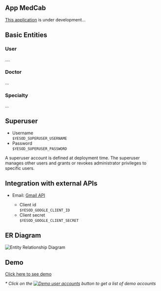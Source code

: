 ## App MedCab

[This application](https://medcab-jjgwe5ufda-de.a.run.app) is under development...

## Basic Entities

### User

....

### Doctor

...

### Specialty

...

## Superuser

* Username  
  ```$YESOD_SUPERUSER_USERNAME```
* Password  
  ```$YESOD_SUPERUSER_PASSWORD```
  
A superuser account is defined at deployment time. The superuser manages other users and grants or revokes administrator privileges to specific users.

## Integration with external APIs

* Email: [Gmail API](https://developers.google.com/gmail/api/guides)  

  * Client id  
    ```$YESOD_GOOGLE_CLIENT_ID```
  * Client secret  
    ```$YESOD_GOOGLE_CLIENT_SECRET```

## ER Diagram

![Entity Relationship Diagram](static/img/ERD_MedCab.svg)

## Demo

[Click here to see demo](https://medcab-jjgwe5ufda-de.a.run.app)

_* Click on the [![Demo user accounts](demo/button-demo-aaccounts.png)](https://medcab-jjgwe5ufda-de.a.run.app/auth/login) button to get a list of demo accounts_
